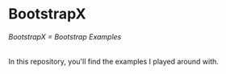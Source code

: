 # BootstrapX

###### BootstrapX = Bootstrap Examples

In this repository, you'll find the examples I played around with.